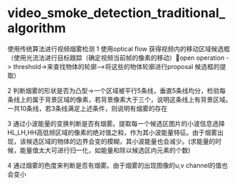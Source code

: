 # video_smoke_detection_traditional_algorithm


使用传统算法进行视频烟雾检测
1 使用optical flow 获得视频内的移动区域候选框（使用光流法进行目标跟踪（确定视频当前帧的像素的移动）open operation -> threshold->来查找物体的轮廓—>将这些的物体轮廓进行proposal 候选框的提取）

2	判断烟雾的形状是否为凸型->一个区域被平行5条线，垂直5条线均分，检验每条线上的属于背景区域的像素，若背景像素大于三个，说明这条线上有背景区域。一共10条线，若3条线满足上述条件，则说明有烟雾的存在

3 通过小波能量的变换判断是否有烟雾。提取每一个候选区图片的小波信息选择HL,LH,HH高低频区域的像素的绝对值之和，作为其小波能量特征。由于烟雾出现，该候选区域的物体的边界会变的模糊，其小波能量也会减少。(求能量的时候，能量值太大可进行归一化，如能量和除以候选区内元素的个数)

4 通过烟雾的色度来判断是否有烟雾。由于烟雾的出现图像的u,v channel的值也会变小

